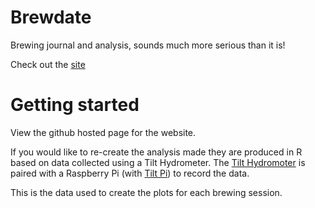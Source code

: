 # Brewdate
Brewing journal and analysis, sounds much more serious than it is!

Check out the [site](https://admccarthy.github.io/Brewdate/)

# Getting started
View the github hosted page for the website.

If you would like to re-create the analysis made they are produced in R based on data collected using a Tilt Hydrometer. The [Tilt Hydromoter](https://tilthydrometer.com/) is paired with a Raspberry Pi (with [Tilt Pi](https://tilthydrometer.com/products/tilt-pi-raspberry-pi-disk-image-download)) to record the data.

This is the data used to create the plots for each brewing session.
